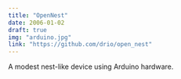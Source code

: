 ```yaml
---
title: "OpenNest"
date: 2006-01-02
draft: true
img: "arduino.jpg"
link: "https://github.com/drio/open_nest"
---
```


A modest nest-like device using Arduino hardware.
